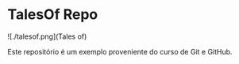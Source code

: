 # TalesOf Repo

![./talesof.png](Tales of)

Este repositório é um exemplo proveniente do curso de Git e GitHub.
